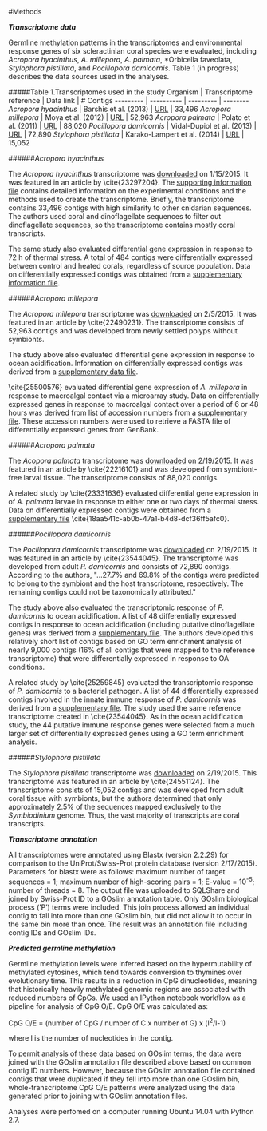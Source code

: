 #Methods

_**Transcriptome data**_

Germline methylation patterns in the transcriptomes and environmental response genes of six scleractinian coral species were evaluated, including *Acropora hyacinthus*, *A. millepora*, *A. palmata*, *Orbicella faveolata, *Stylophora pistillata*, and *Pocillopora damicornis*. Table 1 (in progress) describes the data sources used in the analyses. 

#####Table 1.Transcriptomes used in the study
Organism | Transcriptome reference | Data link | # Contigs
--------- | ---------- | --------- | --------
*Acropora hyacinthus* | Barshis et al. (2013) | [URL](http://palumbi.stanford.edu/data/33496_Ahyacinthus_CoralContigs.fasta.zip) | 33,496
*Acropora millepora* | Moya et al. (2012) | [URL](http://www.ncbi.nlm.nih.gov/nuccore?term=74409%5BBioProject%5D) | 52,963
*Acropora palmata* | Polato et al. (2011) | [URL](https://usegalaxy.org/datasets/cb51c4a06d7ae94e/display?to_ext=fasta) | 88,020
*Pocillopora damicornis* | Vidal-Dupiol et al. (2013) | [URL](http://2ei.univ-perp.fr/telechargement/transcriptomes/blast2go_fasta_Pdamv2.zip) | 72,890
*Stylophora pistillata* | Karako-Lampert et al. (2014) | [URL](http://data.centrescientifique.mc/Data/454Isotigs.fas.zip) | 15,052

######*Acropora hyacinthus*

The *Acropora hyacinthus* transcriptome was [downloaded](http://palumbi.stanford.edu/data/33496_Ahyacinthus_CoralContigs.fasta.zip) on 1/15/2015. It was featured in an article by \cite{23297204}. The [supporting information file](http://www.pnas.org/content/suppl/2013/01/02/1210224110.DCSupplemental/pnas.201210224SI.pdf) contains detailed information on the experimental conditions and the methods used to create the transcriptome. Briefly, the transcriptome contains 33,496 contigs with high similarity to other cnidarian sequences. The authors used coral and dinoflagellate sequences to filter out dinoflagellate sequences, so the transcriptome contains mostly coral transcripts. 

The same study also evaluated differential gene expression in response to 72 h of thermal stress. A total of 484 contigs were differentially expressed between control and heated corals, regardless of source population. Data on differentially expressed contigs was obtained from a [supplementary information file](http://www.pnas.org/content/suppl/2013/01/02/1210224110.DCSupplemental/sd01.xlsx).

######*Acropora millepora*

The *Acropora millepora* transcriptome was [downloaded](http://www.ncbi.nlm.nih.gov/nuccore?term=74409%5BBioProject%5D) on 2/5/2015. It was featured in an article by \cite{22490231}. The transcriptome consists of 52,963 contigs and was developed from newly settled polyps without symbionts.

The study above also evaluated differential gene expression in response to ocean acidification. Information on differentially expressed contigs was derived from a [supplementary data file](http://onlinelibrary.wiley.com/store/10.1111/j.1365-294X.2012.05554.x/asset/supinfo/MEC_5554_sm_FigS1-S3_TableS1-S9.pdf?v=1&s=8986ebf969c7552ad857973fff80a0752f87a129).

\cite{25500576} evaluated differential gene expression of *A. millepora* in response to macroalgal contact via a microarray study. Data on differentially expressed genes in response to macroalgal contact over a period of 6 or 48 hours was derived from list of accession numbers from a [supplementary file](http://journals.plos.org/plosone/article/asset?unique&id=info:doi/10.1371/journal.pone.0114525.s002). These accession numbers were used to retrieve a FASTA file of differentially expressed genes from GenBank.

######*Acropora palmata*

The *Acopora palmata* transcriptome was [downloaded](https://usegalaxy.org/datasets/cb51c4a06d7ae94e/display?to_ext=fasta) on 2/19/2015. It was featured in an article by \cite{22216101} and was developed from symbiont-free larval tissue. The transcriptome consists of 88,020 contigs.

A related study by \cite{23331636} evaluated differential gene expression in of *A. palmata* larvae in response to either one or two days of thermal stress. Data on differentially expressed contigs were obtained from a [supplementary file](http://datadryad.org/bitstream/handle/10255/dryad.39350/SuppTableS3_Final.xlsx?sequence=1) \cite{18aa541c-ab0b-47a1-b4d8-dcf36ff5afc0}.

######*Pocillopora damicornis*

The *Pocillopora damicornis* transcriptome was [downloaded](http://2ei.univ-perp.fr/telechargement/transcriptomes/blast2go_fasta_Pdamv2.zip) on 2/19/2015. It was featured in an article by \cite{23544045}. The transcriptome was developed from adult *P. damicornis* and consists of 72,890 contigs. According to the authors, "...27.7% and 69.8% of the contigs were predicted to belong to the symbiont and the host transcriptome, respectively. The remaining contigs could not be taxonomically attributed." 

The study above also evaluated the transcriptomic response of *P. damicornis* to ocean acidification. A list of 48 differentially expressed contigs in response to ocean acidification (including putative dinoflagellate genes) was derived from a [supplementary file](http://journals.plos.org/plosone/article/asset?unique&id=info:doi/10.1371/journal.pone.0058652.s001). The authors developed this relatively short list of contigs based on GO term enrichment analysis of nearly 9,000 contigs (16% of all contigs that were mapped to the reference transcriptome) that were differentially expressed in response to OA conditions. 

A related study by \cite{25259845} evaluated the transcriptomic response of *P. damicornis* to a bacterial pathogen. A list of 44 differentially expressed contigs involved in the innate immune response of *P. damicornis* was derived from a [supplementary file](http://journals.plos.org/plosone/article/asset?unique&id=info:doi/10.1371/journal.pone.0107672.s003). The study used the same reference transcriptome created in \cite{23544045}. As in the ocean acidification study, the 44 putative immune response genes were selected from a much larger set of differentially expressed genes using a GO term enrichment analysis. 

######*Stylophora pistillata*

The *Stylophora pistillata* transcriptome was [downloaded](http://data.centrescientifique.mc/Data/454Isotigs.fas.zip) on 2/19/2015. This transcriptome was featured in an article by \cite{24551124}. The transcriptome consists of 15,052 contigs and was developed from adult coral tissue with symbionts, but the authors determined that only approximately 2.5% of the sequences mapped exclusively to the *Symbiodinium* genome. Thus, the vast majority of transcripts are coral transcripts.


_**Transcriptome annotation**_

All transcriptomes were annotated using Blastx (version 2.2.29) for comparison to the UniProt/Swiss-Prot protein database (version 2/17/2015). Parameters for blastx were as follows: maximum number of target sequences = 1; maximum number of high-scoring pairs = 1; E-value = 10<sup>-5</sup>; number of threads = 8. The output file was uploaded to SQLShare and joined by Swiss-Prot ID to a GOslim annotation table. Only GOslim biological process (’P’) terms were included. This join process allowed an individual contig to fall into more than one GOslim bin, but did not allow it to occur in the same bin more than once. The result was an annotation file including contig IDs and GOslim IDs.

_**Predicted germline methylation**_

Germline methylation levels were inferred based on the hypermutability of methylated cytosines, which tend towards conversion to thymines over evolutionary time. This results in a reduction in CpG dinucleotides, meaning that historically heavily methylated genomic regions are associated with reduced numbers of CpGs. We used an IPython notebook workflow as a pipeline for analysis of CpG O/E. CpG O/E 
was calculated as:

CpG O/E = (number of CpG / number of C x number of G) x (l<sup>2</sup>/l-1)

where l is the number of nucleotides in the contig.

To permit analysis of these data based on GOslim terms, the data were joined with the GOslim annotation file described above based on common contig ID numbers. However, because the GOslim annotation file contained contigs that were duplicated if they fell into more than one GOslim bin, whole-transcriptome CpG O/E patterns were analyzed using the data generated prior to joining with GOslim annotation files.

Analyses were perfomed on a computer running Ubuntu 14.04 with Python 2.7.